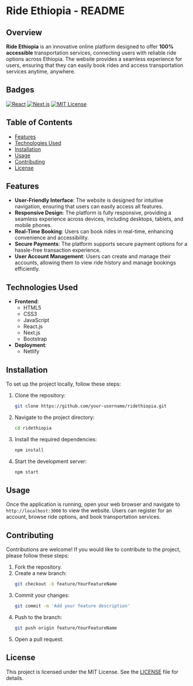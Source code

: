 
# Ride Ethiopia - README

## Overview

**Ride Ethiopia** is an innovative online platform designed to offer **100% accessible** transportation services, connecting users with reliable ride options across Ethiopia. The website provides a seamless experience for users, ensuring that they can easily book rides and access transportation services anytime, anywhere.

## Badges

[![React](https://img.shields.io/badge/React-61DAFB?style=flat&logo=react&logoColor=black)](https://reactjs.org/)
[![Next.js](https://img.shields.io/badge/Next.js-000000?style=flat&logo=next.js&logoColor=white)](https://nextjs.org/)
[![MIT License](https://img.shields.io/badge/License-MIT-yellow.svg)](https://opensource.org/licenses/MIT)

## Table of Contents

- [Features](#features)
- [Technologies Used](#technologies-used)
- [Installation](#installation)
- [Usage](#usage)
- [Contributing](#contributing)
- [License](#license)

## Features

- **User-Friendly Interface**: The website is designed for intuitive navigation, ensuring that users can easily access all features.
- **Responsive Design**: The platform is fully responsive, providing a seamless experience across devices, including desktops, tablets, and mobile phones.
- **Real-Time Booking**: Users can book rides in real-time, enhancing convenience and accessibility.
- **Secure Payments**: The platform supports secure payment options for a hassle-free transaction experience.
- **User Account Management**: Users can create and manage their accounts, allowing them to view ride history and manage bookings efficiently.

## Technologies Used

- **Frontend**: 
  - HTML5
  - CSS3
  - JavaScript
  - React.js
  - Next.js
  - Bootstrap
- **Deployment**: 
  - Netlify

## Installation

To set up the project locally, follow these steps:

1. Clone the repository:
   ```bash
   git clone https://github.com/your-username/ridethiopia.git
   ```
2. Navigate to the project directory:
   ```bash
   cd ridethiopia
   ```
3. Install the required dependencies:
   ```bash
   npm install
   ```
4. Start the development server:
   ```bash
   npm start
   ```

## Usage

Once the application is running, open your web browser and navigate to `http://localhost:3000` to view the website. Users can register for an account, browse ride options, and book transportation services.

## Contributing

Contributions are welcome! If you would like to contribute to the project, please follow these steps:

1. Fork the repository.
2. Create a new branch:
   ```bash
   git checkout -b feature/YourFeatureName
   ```
3. Commit your changes:
   ```bash
   git commit -m 'Add your feature description'
   ```
4. Push to the branch:
   ```bash
   git push origin feature/YourFeatureName
   ```
5. Open a pull request.

## License

This project is licensed under the MIT License. See the [LICENSE](LICENSE) file for details.
